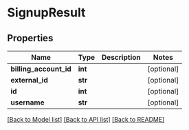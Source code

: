 # SignupResult

## Properties
Name | Type | Description | Notes
------------ | ------------- | ------------- | -------------
**billing_account_id** | **int** |  | [optional] 
**external_id** | **str** |  | [optional] 
**id** | **int** |  | [optional] 
**username** | **str** |  | [optional] 

[[Back to Model list]](../README.md#documentation-for-models) [[Back to API list]](../README.md#documentation-for-api-endpoints) [[Back to README]](../README.md)



